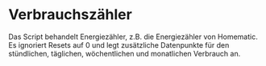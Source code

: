 # Verbrauchszähler

Das Script behandelt Energiezähler, z.B. die Energiezähler von Homematic. 
Es ignoriert Resets auf 0 und legt zusätzliche Datenpunkte für den stündlichen, täglichen, wöchentlichen und monatlichen Verbrauch an.

